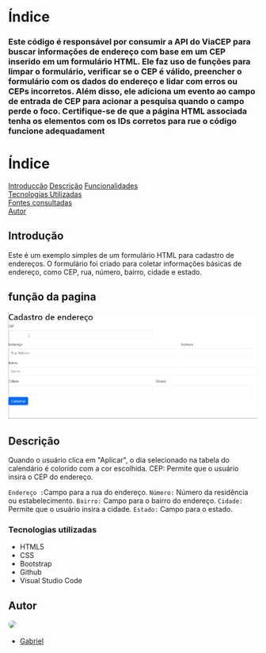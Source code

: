 # Índice
<h3>Este código é responsável por consumir a API do ViaCEP para buscar informações de endereço com base em um CEP inserido em um formulário HTML. Ele faz uso de funções para limpar o formulário, verificar se o CEP é válido, preencher o formulário com os dados do endereço e lidar com erros ou CEPs incorretos. Além disso, ele adiciona um evento ao campo de entrada de CEP para acionar a pesquisa quando o campo perde o foco.
Certifique-se de que a página HTML associada tenha os elementos com os IDs corretos para rue o código funcione
adequadament</h3>

# Índice
[Introducção](#introduc%C3%A7%C3%A3o)
[Descrição](#descri%C3%A7%C3%A3o)
[Funcionalidades](#funcionalidades)  
[Tecnologias Utilizadas](#tecnologias-utilizadas)  
[Fontes consultadas](#fontes-consultadas)  
[Autor](https://github.com/miguelitto16/Calendario#autor)  

## Introdução

Este é um exemplo simples de um formulário HTML para cadastro de endereços. O formulário foi criado para coletar informações básicas de endereço, como CEP, rua, número, bairro, cidade e estado.
## função da pagina
![igf](cep-correto.gif)
## Descrição
Quando o usuário clica em "Aplicar", o dia selecionado na tabela do calendário é colorido com a cor escolhida.
CEP: Permite que o usuário insira o CEP do endereço.

`Endereço :`Campo para a rua do endereço.
`Número:` Número da residência ou estabelecimento.
`Bairro:` Campo para o bairro do endereço.
`Cidade:` Permite que o usuário insira a cidade.
`Estado:` Campo para o estado.
### Tecnologias utilizadas
* HTML5
* CSS
* Bootstrap
* Github
* Visual Studio Code

## Autor

<img style="border-radius: 50%" src="https://avatars.githubusercontent.com/u/129859768?s=400&u=7c667a43f04683d37a962d0d62cbe409a6897bea&v=4" width="150px">

* [Gabriel](https://github.com/Braboalenda04)